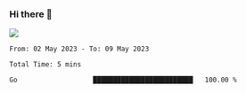 ### Hi there 👋️

![](https://komarev.com/ghpvc/?username=Loner1024)

<!--START_SECTION:waka-->

```text
From: 02 May 2023 - To: 09 May 2023

Total Time: 5 mins

Go                   █████████████████████████   100.00 %
```

<!--END_SECTION:waka-->



